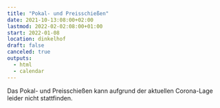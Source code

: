 ```yaml
---
title: "Pokal- und Preisschießen"
date: 2021-10-13:08:00+02:00
lastmod: 2022-02-02:08:00+01:00
start: 2022-01-08
location: dinkelhof
draft: false
canceled: true
outputs:
  - html
  - calendar
---
```


Das Pokal- und Preisschießen kann aufgrund der aktuellen Corona-Lage leider nicht stattfinden.
